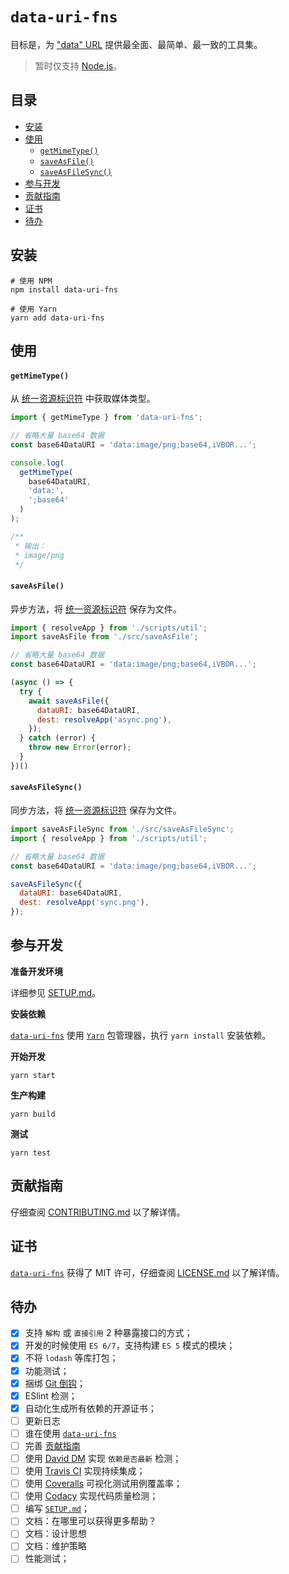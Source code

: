# `data-uri-fns`
目标是，为 ["data" URL](https://tools.ietf.org/html/rfc2397) 提供最全面、最简单、最一致的工具集。

> 暂时仅支持 [Node.js][Node]。

## 目录

- [安装](#安装)
- [使用](#使用)
    - [`getMimeType()`](#getmimetype)
    - [`saveAsFile()`](#saveasfile)
    - [`saveAsFileSync()`](#saveasfilesync)
- [参与开发](#参与开发)
- [贡献指南](#贡献指南)
- [证书](#证书)
- [待办](#待办)

## 安装

```shell
# 使用 NPM
npm install data-uri-fns

# 使用 Yarn
yarn add data-uri-fns
```

## 使用

#### `getMimeType()`

从 [统一资源标识符](https://en.wikipedia.org/wiki/Uniform_resource_identifier) 中获取媒体类型。

```javascript
import { getMimeType } from 'data-uri-fns';

// 省略大量 base64 数据
const base64DataURI = 'data:image/png;base64,iVBOR...';

console.log(
  getMimeType(
    base64DataURI,
    'data:',
    ';base64'
  )
);

/**
 * 输出：
 * image/png
 */
```

#### `saveAsFile()`

异步方法，将 [统一资源标识符](https://en.wikipedia.org/wiki/Uniform_resource_identifier) 保存为文件。

```javascript
import { resolveApp } from './scripts/util';
import saveAsFile from './src/saveAsFile';

// 省略大量 base64 数据
const base64DataURI = 'data:image/png;base64,iVBOR...';

(async () => {
  try {
    await saveAsFile({
      dataURI: base64DataURI,
      dest: resolveApp('async.png'),
    });
  } catch (error) {
    throw new Error(error);
  }
})()
```

#### `saveAsFileSync()`

同步方法，将 [统一资源标识符](https://en.wikipedia.org/wiki/Uniform_resource_identifier) 保存为文件。

```javascript
import saveAsFileSync from './src/saveAsFileSync';
import { resolveApp } from './scripts/util';

// 省略大量 base64 数据
const base64DataURI = 'data:image/png;base64,iVBOR...';

saveAsFileSync({
  dataURI: base64DataURI,
  dest: resolveApp('sync.png'),
});
```

## 参与开发

**准备开发环境**

详细参见 [SETUP.md]()。

**安装依赖**

[`data-uri-fns`][data-uri-fns] 使用 [`Yarn`](https://yarnpkg.com/zh-Hans/) 包管理器，执行 `yarn install` 安装依赖。

**开始开发**

```shell
yarn start
```

**生产构建**

```shell
yarn build
```

**测试**

```shell
yarn test
```

## 贡献指南

仔细查阅 [CONTRIBUTING.md][贡献指南] 以了解详情。

## 证书

[`data-uri-fns`][data-uri-fns] 获得了 MIT 许可，仔细查阅 [LICENSE.md][证书] 以了解详情。

## 待办

- [X] 支持 `解构` 或 `直接引用` 2 种暴露接口的方式；
- [X] 开发的时候使用 `ES 6/7`，支持构建 `ES 5` 模式的模块；
- [X] 不将 `lodash` 等库打包；
- [X] 功能测试；
- [X] 捆绑 [Git 倒钩](https://github.com/typicode/husky)；
- [X] ESlint 检测；
- [X] 自动化生成所有依赖的开源证书；
- [ ] 更新日志
- [ ] 谁在使用 [`data-uri-fns`][data-uri-fns]
- [ ] 完善 [贡献指南][贡献指南]
- [ ] 使用 [David DM](https://david-dm.org/) 实现 `依赖是否最新` 检测；
- [ ] 使用 [Travis CI](https://travis-ci.org/) 实现持续集成；
- [ ] 使用 [Coveralls](https://coveralls.io/) 可视化测试用例覆盖率；
- [ ] 使用 [Codacy](https://www.codacy.com/) 实现代码质量检测；
- [ ] 编写 [`SETUP.md`]()；
- [ ] 文档：在哪里可以获得更多帮助？
- [ ] 文档：设计思想
- [ ] 文档：维护策略
- [ ] 性能测试；

[贡献指南]: #
[证书]: #
[Node]: https://nodejs.org/
[data-uri-fns]: #
